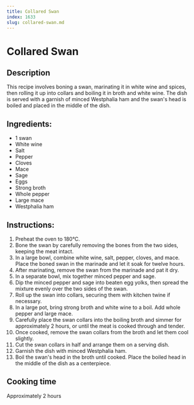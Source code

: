 ```yaml
---
title: Collared Swan
index: 1633
slug: collared-swan.md
---
```


# Collared Swan

## Description
This recipe involves boning a swan, marinating it in white wine and spices, then rolling it up into collars and boiling it in broth and white wine. The dish is served with a garnish of minced Westphalia ham and the swan's head is boiled and placed in the middle of the dish.

## Ingredients:
- 1 swan
- White wine
- Salt
- Pepper
- Cloves
- Mace
- Sage
- Eggs
- Strong broth
- Whole pepper
- Large mace
- Westphalia ham

## Instructions:
1. Preheat the oven to 180°C.
2. Bone the swan by carefully removing the bones from the two sides, keeping the meat intact.
3. In a large bowl, combine white wine, salt, pepper, cloves, and mace. Place the boned swan in the marinade and let it soak for twelve hours.
4. After marinating, remove the swan from the marinade and pat it dry.
5. In a separate bowl, mix together minced pepper and sage.
6. Dip the minced pepper and sage into beaten egg yolks, then spread the mixture evenly over the two sides of the swan.
7. Roll up the swan into collars, securing them with kitchen twine if necessary.
8. In a large pot, bring strong broth and white wine to a boil. Add whole pepper and large mace.
9. Carefully place the swan collars into the boiling broth and simmer for approximately 2 hours, or until the meat is cooked through and tender.
10. Once cooked, remove the swan collars from the broth and let them cool slightly.
11. Cut the swan collars in half and arrange them on a serving dish.
12. Garnish the dish with minced Westphalia ham.
13. Boil the swan's head in the broth until cooked. Place the boiled head in the middle of the dish as a centerpiece.

## Cooking time
Approximately 2 hours